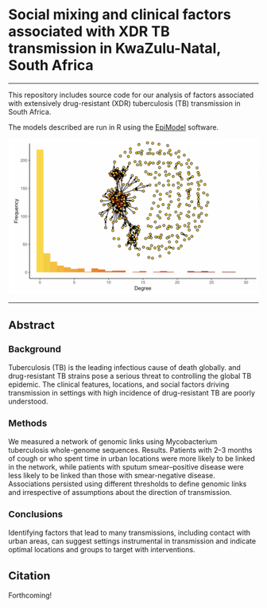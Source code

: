 Social mixing and clinical factors associated with XDR TB transmission in KwaZulu-Natal, South Africa
================

<style type="text/css">

body{ /* Normal  */
      font-size: 14px;
  }
h1.title {
  font-size: 30px;
  color: Black;
}
h1 { /* Header 1 */
  font-size: 28px;
}
h2 { /* Header 2 */
    font-size: 22px;
}
h3 { /* Header 3 */
  font-size: 18px;
}
code.r{ /* Code block */
    font-size: 12px;
}

</style>

------------------------------------------------------------------------

This repository includes source code for our analysis of factors associated with extensively drug-resistant (XDR) tuberculosis (TB) transmission in South Africa.

The models described are run in R using the [EpiModel](www.epimodel.org) software.

![Transmission network of XDR TB in KwaZulu-Natal, South Africa](https://github.com/kbratnelson/tb-ergms/blob/master/TransmissionHeterogeneity/Nelson_Fig1.png)

------------------------------------------------------------------------

Abstract
--------

### Background

Tuberculosis (TB) is the leading infectious cause of death globally. and drug-resistant TB strains pose a serious threat to controlling the global TB epidemic. The clinical features, locations, and social factors driving transmission in settings with high incidence of drug-resistant TB are poorly understood.

### Methods

We measured a network of genomic links using Mycobacterium tuberculosis whole-genome sequences. Results. Patients with 2–3 months of cough or who spent time in urban locations were more likely to be linked in the network, while patients with sputum smear–positive disease were less likely to be linked than those with smear-negative disease. Associations persisted using different thresholds to define genomic links and irrespective of assumptions about the direction of transmission.

### Conclusions

Identifying factors that lead to many transmissions, including contact with urban areas, can suggest settings instrumental in transmission and indicate optimal locations and groups to target with interventions.

Citation
--------

Forthcoming!
